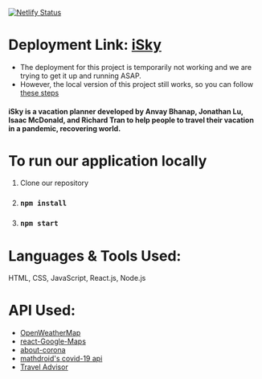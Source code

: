 [![Netlify Status](https://api.netlify.com/api/v1/badges/107aaca6-ecf7-4921-b773-c2edbac535e0/deploy-status)](https://app.netlify.com/sites/isky/deploys)

# Deployment Link: [iSky](https://isky.netlify.app/)
- The deployment for this project is temporarily not working and we are trying to get it up and running ASAP.
- However, the local version of this project still works, so you can follow [these steps](https://github.com/Group22-Senior-Project/iSky/edit/main/README.md#to-run-our-application-locally)

#### iSky is a vacation planner developed by Anvay Bhanap, Jonathan Lu, Isaac McDonald, and Richard Tran to help people to travel their vacation in a pandemic, recovering world.

# To run our application locally

1) Clone our repository 
2) ### `npm install`
3) ### `npm start`


# Languages & Tools Used:

HTML, CSS, JavaScript, React.js, Node.js

# API Used:

- [OpenWeatherMap](https://openweathermap.org/)
- [react-Google-Maps](https://tomchentw.github.io/react-google-maps/)
- [about-corona](https://about-corona.net/)
- [mathdroid's covid-19 api](https://github.com/mathdroid/covid-19-api)
- [Travel Advisor](https://rapidapi.com/apidojo/api/travel-advisor/)
